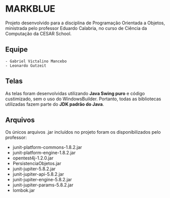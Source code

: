 # MARKBLUE
Projeto desenvolvido para a disciplina de Programação Orientada a Objetos, ministrada pelo professor Eduardo Calabria, no curso de Ciência da Computação da CESAR School.

## Equipe

```
- Gabriel Victalino Mancebo
- Leonardo Gutzeit
```

## Telas

As telas foram desenvolvidas utilizando **Java Swing puro** e código custimizado, sem o uso do WindowsBuilder.
Portanto, todas as bibliotecas utilizadas fazem parte do **JDK padrão do Java**.

## Arquivos

Os únicos arquivos .jar incluídos no projeto foram os disponibilizados pelo professor:
- junit-platform-commons-1.8.2.jar
- junit-platform-engine-1.8.2.jar
- opentest4j-1.2.0.jar
- PersistenciaObjetos.jar
- junit-jupiter-5.8.2.jar
- junit-jupiter-api-5.8.2.jar
- junit-jupiter-engine-5.8.2.jar
- junit-jupiter-params-5.8.2.jar
- lombok.jar
